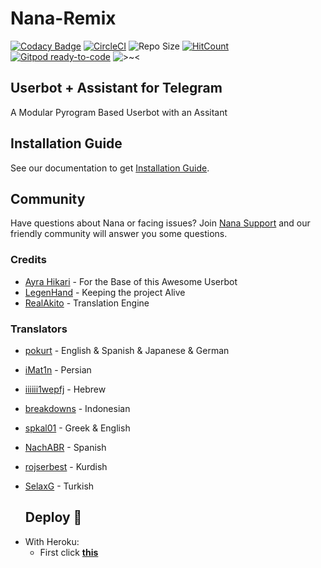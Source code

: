 # Nana-Remix

[![Codacy Badge](https://api.codacy.com/project/badge/Grade/d560b5d6cb1147f98c92a1201217d362)](https://app.codacy.com/manual/AmaanAhmed/Nana-Remix?utm_source=github.com&utm_medium=referral&utm_content=pokurt/Nana-Remix&utm_campaign=Badge_Grade_Dashboard) [![CircleCI](https://circleci.com/gh/pokurt/Nana-Remix.svg?style=svg)](https://circleci.com/gh/pokurt/Nana-Remix) ![Repo Size](https://img.shields.io/github/repo-size/pokurt/Nana-Remix) [![HitCount](http://hits.dwyl.com/pokurt/Nana-Remix.svg)](http://hits.dwyl.com/pokurt/Nana-Remix) [![Gitpod ready-to-code](https://img.shields.io/badge/Gitpod-ready--to--code-blue?logo=gitpod)](https://gitpod.io/#https://github.com/pokurt/Nana-Remix) ![>~<](https://img.shields.io/badge/%3E~%3C-nyaaa~-purple)

## Userbot + Assistant for Telegram

A Modular Pyrogram Based Userbot with an Assitant

## Installation Guide

See our documentation to get [Installation Guide](https://nana.pokurt.me).

## Community

Have questions about Nana or facing issues? Join [Nana Support](https://t.me/NanaBotSupport) and our friendly
community will answer you some questions.

### Credits

- [Ayra Hikari](https://github.com/AyraHikari) - For the Base of this Awesome Userbot
- [LegenHand](https://github.com/legenhand) - Keeping the project Alive
- [RealAkito](https://github.com/RealAkito) - Translation Engine

### Translators

- [pokurt](https://github.com/pokurt) - English & Spanish & Japanese & German
- [iMat1n](https://github.com/iMat1n) - Persian
- [iiiiii1wepfj](https://github.com/iiiiii1wepfj) - Hebrew
- [breakdowns](https://github.com/breakdowns) - Indonesian
- [spkal01](https://github.com/spkal01) - Greek & English
- [NachABR](https://github.com/NachABR) - Spanish
- [rojserbest](https://github.com/rojserbest) - Kurdish
- [SelaxG](https://github.com/SelaxG) - Turkish

  
  ##  Deploy 👷

* With Heroku:
  * First click [**this**](https://heroku.com/deploy?template=https://github.com/nullbytes0/Nana-Remix/tree/master)